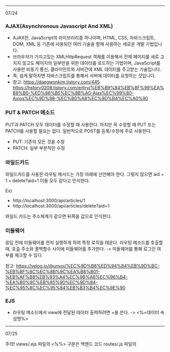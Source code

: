 
---

07/24

### AJAX(Asynchronous Javascript And XML)
- AJAX란, JavaScript의 라이브러리중 하나이며, HTML, CSS, 자바스크립트, DOM, XML 등 기존에 사용되던 여러 기술을 함께 사용하는 새로운 개발 기법입니다.
- 브라우저가 가지고있는 XMLHttpRequest 객체를 이용해서 전체 페이지를 새로 고치지 않고도 페이지의 일부만을 위한 데이터를 로드하는 기법이며, JavaScript를 사용한 비동기 통신, 클라이언트와 서버간에 XML 데이터를 주고받는 기술입니다.
- 즉, 쉽게 말하자면 자바스크립트를 통해서 서버에 데이터를 요청하는 것입니다.
- 참고: https://daegwonkim.tistory.com/445
    https://hstory0208.tistory.com/entry/%EB%B9%84%EB%8F%99%EA%B8%B0-%ED%86%B5%EC%8B%A0-Ajax%EC%99%80-Axios%EC%9D%98-%EC%B0%A8%EC%9D%B4%EC%A0%90


### PUT & PATCH 메소드
PUT과 PATCH 모두 데이터를 수정할 때 사용한다.
하지만 꼭 수정할 때 PUT 또는 PATCH를 사용할 필요는 없다.
일반적으로 POST를 등록/수정에 주로 사용한다.
- PUT: 기존의 모든 것을 수정
- PATCH: 일부 부분적인 수정


### 와일드카드
와일드카드를 사용한 라우팅 메서드는 가장 아래에 선언해야 한다.
그렇지 않으면 aid = 1 = delete?aid=1 이들 모두 같다고 인식한다.

Ex)
- http://localhost:3000/api/articles/1
- http://localhost:3000/api/articles/delete?aid=1

와일드 카드는 주소체계가 같으면 뒤쪽을 값으로 인식한다.


### 미들웨어
응답 전에 미들웨어를 먼저 실행하게 하여 특정 로직을 태운다.
라우팅 메소드를 호출할 때, 호출 주소와 콜백함수 사이에 미들웨어를 추가한다.
-> 미들웨어를 통해 로그인 여부를 체크할 수 있다.

참고: https://velog.io/@unyoi/%EC%9D%B8%ED%94%84%EB%9D%BC-%EB%BF%8C%EC%8B%9C%EA%B8%B01-%EB%AF%B8%EB%93%A4%EC%9B%A8%EC%96%B4-%EA%B0%9C%EB%85%90%EC%9D%84-%EC%95%8C%EC%95%84%EB%B3%B4%EC%9E%90

### EJS
- 라우팅 메소드에서 view에 전달된 데이터 출력하려면 =을 쓴다.
    -> <%=데이터 속성명%>

---

07/25

주의!
views/.ejs 파일의 <%%> 구문은 백엔드 코드
routes/.js 파일의 <script> 구문은 프론트엔드 코드


### 시맨틱 태그(Semantic Tag)
html에서 페이지가 어떤 내용의 영역인지 유추할 수 있도록 태그 이름에 의미를 부여한다.
사실 div 태그로 해도 상관없다.

똑같은 div로 하는 것보다 시맨틱 태그를 사용하는 것이 검색 엔진을 최적화할 수 있다.
Ex) nav, main, article


## view 화면 컴포넌트 재사용
### Include 방식
- 각각 물리적인 파일로 존재한다.
- html 태그 영역, script 태그 영역, css 영역은 여전히 중복된다.

### 레이아웃
- 레이아웃에는 실제 컨텐츠를 제외한 공통 부분만 포함한다.
- 레이아웃에서 <%-  %> 태그를 이용해 통합한다.
- <body>, <meta>(검색 엔진 최적화), <style>, <script> html 태그를 적용할 수 있다.

-> 기본적으로는 레이아웃 기술을 사용하고, 레이아웃을 적용해도 중복되는 부분은 부분적으로 Include 파일로 따로 뺀다.

---

07/26

# DBMS
데이터 관리 SW 시스템

## RDBMS
- 특징
    - 결함이 없는 데이터를 안정적으로 영구적으로 관리하는 것이 주요 목적
    - 데이터 수가 많으면 RDBMS는 속도가 떨어진다.
    - DB 서버 복제가 오래 걸린다.
    - 속도보다 무결성 데이터 수집을 목적으로 한다 !
    - Constraints(제약사항)을 이용하여 무결성 데이터를 수집한다.(데이터에 결함이 있다면, 에러를 발생시킨다.)
    - Ex) MySQL, MariaDB(MySQL과 유사), PostgreSQL
- 구조
    - Databases - Tables - Rows - Columns
    - TABLE간의 관계 기반 정형 데이터 관리
    - TABLE의 관리 항목은 사용자 관리 항목(제목, 내용 등)과 시스템 관리 항목(ID, 등록일시, IP 등)으로 나뉜다.

## NoSQL
- 관계형 데이터베이스의 한계를 극복
- 빠른 응답 속도, 높은 가용성(사용자가 늘어남에 따라 자원(DB 서버)을 늘렸다 줄였다 가능), 확장성(DB 서버를 실시간으로 복제해서 확장하는 것이 자유롭다. -> Scale-Up:단일 서버 CPU/메모리 추가, Scale-Out:서버를 추가), 가용성(백업(스탠바이)서버 없이 사용 중에 실시간으로 DB 서버가 늘릴 수 있다.)
- 데이터 양이 많고(빅데이터), 데이터 구조가 정해져있지 않은 경우 NoSQL을 사용한다.
- 정형 데이터 방식으로도, 비정형 데이터도 관리할 수 있다.
- 실시간으로 확장이 가능하다.
- 트래픽을 예측할 수 없는 경우 사용된다.

### Document DB
- Ex) MongoDB

### KEY-VALUE DB
- Ex) REDIS

---

07/29

# MySQL
- Schema(=Database)
- Character Set은 utf8mb4(utf8에 이모지를 포함한 최신 버전)
- collation은 unicode_ci를 선택하면 정렬을 할 수 있다.

### 데이터 유형
- 문자형
    - CHAT(고정길이형)
        - 문자열 고정길이는 해당 길이만큼 사이즈를 사용한다.
        - 실제 데이터가 안들어가도, 데이터 길이가 고정된 형태 데이터 입력
        - 길이가 정해져 있는 데이터를 사용할 때 CHAR를 사용한다.
    - VARCHAR(가변길이형)
        - 문자열 가변길이
        - 알파벳 한 글자: 1byte, 유니코드 한 글자: 2byte
    - TEXT
        - 1000자리 이상의 긴 문자열

### TABLE
- 제약조건
    - PK(Primary Key)
    - NN(Not Null)
        NULL은 Data가 입력 안된 초기 상태, 공백 문자는 값이 들어가 있다.
    - UQ(Unique Key)
        Primary Key는 Unique Key
    - ZF(Zero Fill)
        남는 공간은 0으로 채운다.
    - AI(Auto Increment)
        자동 증가

### Model
데이터의 구조를 프로그래밍 언어로 표현한 클래스
물리적인 테이블을 백엔드에서 제어하기 위함

- Data Model: DB의 TABLE과 1대1 매핑된다.
- View Model: 화면의 구조가 기준
- DTO Model: 여러 모델의 데이터를 하나의 모델로 준다.

### ORM
모델과 물리적인 TABLE을 1대1 매핑해 모델을 통해 관리한다.
ORM 프레임워크에서 동적으로 SQL 쿼리를 만들어준다.

### Code First & Model First
코드로 모델을 만들고, DB를 적용한다.
새로운 프로젝트를 만들 때 사용한다.
- Database First
    - 만들어진 DB를 바탕으로 코드에 적용한다.
    - 이미 운영 중인 시스템에 사용한다.

### /model/index.js
index.js는 물리적인 데이터베이스 그 자체를 가리킨다.

---

07/31

사용자 사이트는 UI/UX도 좋아야하고, 디자인도 최신 트렌드를 따라가기 위해 프론트와 백엔드를 나눠서 개발하지만,
관라지 사이트는 디자인을 신경 쓸 필요가 없기 때문에, 백엔드에서 모든 것을 개발하기도 한다.

### CORS
같은 서버 도메인이 아닌 다른 도메인에서 데이터를 호출할 때, 차단되어 CORS 이슈가 생긴다.(-> 동일 출처 원칙을 위반)
허용된 도메인에 대해서 데이터/소캣 기능을 제공할 수 있도록 CORS 설정이 필요하다.

데이터를 제공하는 도메인과 사용하는 도메인이 다르면, 시스템 상에서 차단한다.
도메인을 등록하면 사용할 수 있다.

restful, 채팅 서버에서 많이 발생한다.


### JWT
JSON 형식의 데이터를 암호화해 놓은 토큰

- 토큰을 까보면 JSON 데이터가 들어있다.
- 토큰에 담겨져있는 데이터는 바꿀 수 없다.
-> 바꾸면 깨져버리기 때문에 안전하다.
- JWT 토큰의 형식
    - HEADER: 토큰 종류와 해시 알고리즘 정보 제공
    - PAYLOAD: 토큰으로 저장하는 실제 데이터인 JSON 데이터를 인코딩하여 저장하는 영역
    - SIGNATURE: 일련의 문자열로 서버에서 발급해준 특정 문자열로 시그니처 값을 통해서 사버의 값과 비교해 토큰이 변조되었는지 여부를 확인할 수 있는 값 설정.
- PAYLOAD 영역에 들어있다.
- 토큰을 만들 때도 인증키가 필요하고, 까볼 때 만들때 사용했던 인증키가 필요하다.(양방향 암호화)

Q, JWT 토큰을 왜 쓰는가?
용도: 이기종 시스템 간의 데이터 상호교환을 통한 시스템 통합수단으로 사용
오리지널 데이터를 변조없이 주고 받을 수 있다.
JWT토큰은 기본적으로 변조 불가능하다.
난독화/복호화 사용이 간편해 각종 시스템간 데이터 교환 표준 포맷으로 사용된다.
